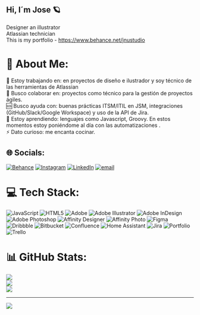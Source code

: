 ## Hi, I´m Jose 🪐

Designer an illustrator <br/>
Atlassian technician  <br/>
This is my portfolio - https://www.behance.net/jnustudio


# 💫 About Me:
🔭 Estoy trabajando en: en proyectos de diseño e ilustrador y soy técnico de las herramientas de Atlassian<br>🤝 Busco colaborar en: proyectos como técnico para la gestión de proyectos ágiles. <br>🆘 Busco ayuda con: buenas prácticas ITSM/ITIL en JSM, integraciones (GitHub/Slack/Google Workspace) y uso de la API de Jira.<br>🌱 Estoy aprendiendo: lenguajes como Javascript, Groovy. En estos momentos estoy poniéndome al día con las automatizaciones .<br>⚡ Dato curioso: me encanta cocinar.


## 🌐 Socials:
[![Behance](https://img.shields.io/badge/Behance-1769ff?logo=behance&logoColor=white)](https://behance.net/jnustudio) [![Instagram](https://img.shields.io/badge/Instagram-%23E4405F.svg?logo=Instagram&logoColor=white)](https://instagram.com/jnustudio) [![LinkedIn](https://img.shields.io/badge/LinkedIn-%230077B5.svg?logo=linkedin&logoColor=white)](https://linkedin.com/in/joseluisnunezdepedro) [![email](https://img.shields.io/badge/Email-D14836?logo=gmail&logoColor=white)](mailto:hola@jnustudio.com) 

# 💻 Tech Stack:
![JavaScript](https://img.shields.io/badge/javascript-%23323330.svg?style=for-the-badge&logo=javascript&logoColor=%23F7DF1E) ![HTML5](https://img.shields.io/badge/html5-%23E34F26.svg?style=for-the-badge&logo=html5&logoColor=white) ![Adobe](https://img.shields.io/badge/adobe-%23FF0000.svg?style=for-the-badge&logo=adobe&logoColor=white) ![Adobe Illustrator](https://img.shields.io/badge/adobe%20illustrator-%23FF9A00.svg?style=for-the-badge&logo=adobe%20illustrator&logoColor=white) ![Adobe InDesign](https://img.shields.io/badge/Adobe%20InDesign-49021F?style=for-the-badge&logo=adobeindesign&logoColor=FF3366) ![Adobe Photoshop](https://img.shields.io/badge/adobe%20photoshop-%2331A8FF.svg?style=for-the-badge&logo=adobe%20photoshop&logoColor=white) ![Affinity Designer](https://img.shields.io/badge/affinity%20desginer-%231B72BE.svg?style=for-the-badge&logo=affinity-designer&logoColor=white) ![Affinity Photo](https://img.shields.io/badge/affinityphoto-%237E4DD2.svg?style=for-the-badge&logo=affinity-photo&logoColor=white) ![Figma](https://img.shields.io/badge/figma-%23F24E1E.svg?style=for-the-badge&logo=figma&logoColor=white) ![Dribbble](https://img.shields.io/badge/Dribbble-EA4C89?style=for-the-badge&logo=dribbble&logoColor=white) ![Bitbucket](https://img.shields.io/badge/bitbucket-%230047B3.svg?style=for-the-badge&logo=bitbucket&logoColor=white) ![Confluence](https://img.shields.io/badge/confluence-%23172BF4.svg?style=for-the-badge&logo=confluence&logoColor=white) ![Home Assistant](https://img.shields.io/badge/home%20assistant-%2341BDF5.svg?style=for-the-badge&logo=home-assistant&logoColor=white) ![Jira](https://img.shields.io/badge/jira-%230A0FFF.svg?style=for-the-badge&logo=jira&logoColor=white) ![Portfolio](https://img.shields.io/badge/Portfolio-%23000000.svg?style=for-the-badge&logo=firefox&logoColor=#FF7139) ![Trello](https://img.shields.io/badge/Trello-%23026AA7.svg?style=for-the-badge&logo=Trello&logoColor=white)
# 📊 GitHub Stats:
![](https://github-readme-stats.vercel.app/api?username=josenp&theme=nord&hide_border=true&include_all_commits=false&count_private=false)<br/>
![](https://nirzak-streak-stats.vercel.app/?user=josenp&theme=nord&hide_border=true)<br/>
![](https://github-readme-stats.vercel.app/api/top-langs/?username=josenp&theme=nord&hide_border=true&include_all_commits=false&count_private=false&layout=compact)

---
[![](https://visitcount.itsvg.in/api?id=josenp&icon=9&color=11)](https://visitcount.itsvg.in)

<!-- Proudly created with GPRM ( https://gprm.itsvg.in ) -->
